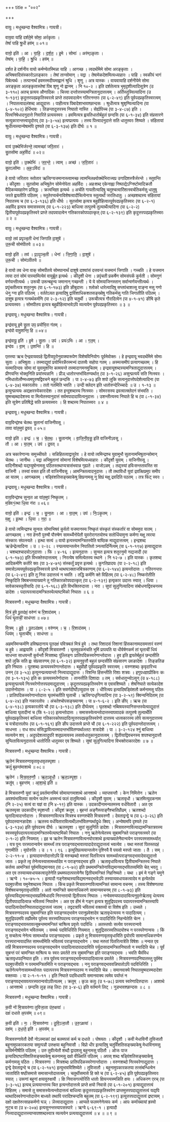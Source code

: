 +++
title = "००२"

+++


वायुः। मधुच्छन्दा वैश्वामित्रः। गायत्री।

वाय॒वा या॑हि दर्शते॒मे सोमा॒ अरं॑कृताः ।  
तेषां॑ पाहि श्रु॒धी हव॑म् ॥ ०१॥

वायो॒ इति॑ । आ । या॒हि॒ । द॒र्श॒त॒ । इ॒मे । सोमाः॑ । अर॑म्ऽकृताः ।  
तेषा॑म् । पा॒हि॒ । श्रु॒धि । हव॑म् ॥

दर्शत हे दर्शनीय वायो कर्मण्येतस्मिन्ना याहि । आगच्छ । त्वदर्थमिमे सोमा अरङ्कृताः । अभिषवादिसंस्कारोऽलङ्कारः । तेषां तान्सोमान् । यद्वा । तेषामेकदेशमित्यध्याहारः । पाहि । स्वकीयं भागं पिबेत्यर्थः । तत्पानार्थं हवमस्मदीयमाह्वानं श्रुधि । शृणु । अत्र यास्कः । वायवायाहि दर्शनीयेमे सोमा अरङ्कृता अलङ्कृतास्तेषां पिब शृणु नो ह्वानम् । नि १०-२ । इति दर्शतेत्यत्र भृमृदृशीत्यादिसूत्रेण (उ ३-११०) अतच् प्रत्यय औणादिकः । चित्त्वा दन्तोत्तस्यामन्त्रितानुदात्तत्वम् । अर्तिस्तुस्वित्यादिना (उ १-१३९) कृदुत्तरपदप्रकृतिस्वरत्वे प्राप्ते तदपवादत्वेन गतिरनन्तरः (पा ६-२-४९) इति पूर्वपदप्रकृतिस्वरत्वम् । निपातत्वादलंशब्द आद्युदात्तः । पाहीत्यत्र पिबादेशाभावश्छान्दसः । श्रुधीत्यत्र श्रुशृण्वित्यादिना (पा ६-४-१०२) हेर्धिभावः । तिङन्तादुत्तरस्य निघातो नास्ति । सेर्ह्यपिच्च (पा ३-४-८७) इति । पित्त्वनिषेधादनुदात्ते निवारिते प्रत्ययस्वरः । हवमित्यत्र ह्वयतिधातोर्बहुलं छन्दसि (पा ६-१-३४) इति संप्रसारणे सत्युकारान्तत्त्वादृदोरप् (पा ३-३-५७) इत्यप्प्रत्ययः । तस्य पित्त्वादनुदात्ते सति धातुस्वरः शिष्यते । संहितायां श्रुधीत्यस्यान्येषामपि दृश्यते (पा ६-३-१३७) इति दीर्घः ॥ १ ॥

वायुः। मधुच्छन्दा वैश्वामित्रः। गायत्री।

वाय॑ उ॒क्थेभि॑र्जरन्ते॒ त्वामच्छा॑ जरि॒तारः॑ ।  
सु॒तसो॑मा अह॒र्विदः॑ ॥ ०२॥

वायो॒ इति॑ । उ॒क्थेभिः॑ । ज॒र॒न्ते॒ । त्वाम् । अच्छ॑ । ज॒रि॒तारः॑ ।  
सु॒तऽसो॑माः । अ॒हः॒ऽविदः॑ ॥

हे वायो जरितारः स्तोतार ऋत्विग्यजमानास्त्वामच्छ त्वामभिलक्ष्योक्थेभिराज्यप्र उगादिशस्त्रैर्जरन्ते । स्तुवन्ति । कीदृशाः । सुतसोमा अभिषुतेन सोमेनोपेता अहर्विदः । अहःशब्द एकेनाह्ना निष्पाद्येऽग्निष्टोमादिक्रतौ वैदिकव्यवहारेण प्रसिद्धः । क्रत्वभिज्ञा इत्यर्थः ॥ अर्चति गायतीत्यादिषु चतुश्चत्वारिंशत्स्वर्चतिकर्मसु धातुषु जरते ह्वयतीति पठितम् । स्तुतेरप्यर्चनाविशेषत्वादौचित्येनात्र स्तुत्यर्थो जरतिधातुः । अच्छशब्दस्य संहितायां निपातस्य च (पा ६-३-१३६) इति धीर्घः । सुतसोमा इत्यत्र बहुव्रीहित्वात्पूर्वपदप्रकृतिस्वरः (पा ६-२-१) अहर्विद इत्यत्र समासस्वरम् (पा ६-१-२२३) बाधित्वा तत्पुरुषे तुल्यार्थेत्यादिना (पा ६-२-२) द्वितीयापूर्वपदप्रकृतिस्वरे प्राप्ते तदपवादत्वेन गतिकारकोपपदात्कृत् (पा ६-२-१३९) इति कृदुत्तरपदप्रकृतिस्वरः ॥ २ ॥

वायुः। मधुच्छन्दा वैश्वामित्रः। गायत्री।

वायो॒ तव॑ प्रपृञ्च॒ती धेना॑ जिगाति दा॒शुषे॑ ।  
उ॒रू॒ची सोम॑पीतये ॥ ०३॥

वायो॒ इति॑ । तव॑ । प्र॒ऽपृ॒ञ्च॒ती । धेना॑ । जि॒गा॒ति॒ । दा॒शुषे॑ ।  
उ॒रू॒ची । सोम॑ऽपीतये ॥

हे वायो तव धेना वाक् सोमपीतये सोमपानार्थं दाशुषे दाश्वांसं दत्तवन्तं यजमानं जिगाति । गच्चति । हे यजमान त्वया दत्तं सोमं पास्यामित्येवं वायुर्ब्रूत इत्यर्थः । कीदृशी धेना । प्रपृंचती प्रकर्षेण सोमसंपर्कं कुर्वती । सोमगुणं वर्णयन्तीत्यर्थः । उरूची उरून्बहून्य जमानान् गच्छन्ती । ये ये सोमयाजिनस्तान् सर्वान्वर्णयन्तीत्यर्थः । प्रपृंचतीत्यत्र शतुरनुमः (पा ६-१-१७३) इति ङीबुदात्तः । श्लोको धारेत्यादिषु सप्तपंचाशत्सु वाङ्ना मसु गणो धेनु ग्ना इति पठितम् । वर्ततेऽयत इत्यादिषु द्वाविंशाधिकशतसङ्ख्येषु गतिकर्मसु गाति जिगातीति पठितम् । दाशुष इत्यत्र गत्यर्थकर्मणि (पा २-३-१२) इति चतुर्थी । उरूचीत्यत्र गौरादित्वेन (पा ४-१-४१) ङीषि कृते प्रत्ययस्वरः । सोमपीतय इत्यत्र बहुव्रीहित्वाभावेऽपि व्यत्ययेन पूर्वपदप्रकृतिस्वरः ॥ ३ ॥

इन्द्रवायू। मधुच्छन्दा वैश्वामित्रः। गायत्री।

इन्द्र॑वायू इ॒मे सु॒ता उप॒ प्रयो॑भि॒रा ग॑तम् ।  
इन्द॑वो वामु॒शन्ति॒ हि ॥ ०४॥

इन्द्र॑वायू॒ इति॑ । इ॒मे । सु॒ताः । उप॑ । प्रयः॑ऽभिः । आ । ग॒त॒म् ।  
इन्द॑वः । वा॒म् । उ॒शन्ति॑ । हि ॥

एतस्या ऋच ऐन्द्रवायवग्रहे द्वितीयपुरोनुवाक्यारूपेण विशेषविनियोगः पूर्वमेवोक्तः । हे इन्द्रवायू भवदर्थमिमे सोमाः सुताः । अभिषुताः । तस्माद्युवां प्रयोभिरन्नैरस्मभ्यं दातव्यैः सहोपा गतम् । अस्मत्समीपं प्रत्यागच्छतम् । हि यस्मादिन्दवः सोमा वां युवामुशन्ति कामयन्ते तस्मादागमनमुचितम् । इन्द्रवायूशब्दस्यामन्त्रिताद्युदात्तत्वम् । प्रीणयन्ति भोक्तृनिति प्रयांस्यन्नानि । प्रीञ् धातोरन्तर्भावितण्यर्थात् (पा ३-१-२६) असुन्प्रत्यये सति नित्स्वरः । गमिधातोर्लोण्मध्यमपुरुषद्विवचने बहुलं छन्दसि । पा २-४-७३ इति शपो लुकि सत्यनुदात्तोपदेशेत्यादिना (पा ६-४-३७) मकारलोपः । ततो गतमिति भवति । उन्दी क्लेदन इति धातोरुन्देरिच्चादेः ॥ उ । १-१३ ॥ इत्युन्प्रत्ययः अद्यक्षरस्येकारादेशः । तत इन्दुशब्दस्य नित्स्वरः । सोमरसस्य द्रवत्वात्क्लेदनं संभवति । युष्मच्छब्दादेशस्य वा मित्येतस्यानुदात्तं सर्वमपादादावित्यनुदात्तः । उशन्तीत्यस्य निघाते हि च (पा ८-१-३४) इति सूत्रेण प्रतिषिद्धे सति प्रत्ययस्वरः । हि शब्दस्य निपातस्वरः ॥ ४ ॥

इन्द्रवायू। मधुच्छन्दा वैश्वामित्रः। गायत्री।

वाय॒विन्द्र॑श्च चेतथः सु॒तानां॑ वाजिनीवसू ।  
तावा या॑त॒मुप॑ द्र॒वत् ॥ ०५॥

वायो॒ इति॑ । इन्द्रः॑ । च॒ । चे॒त॒थः॒ । सु॒ताना॑म् । वा॒जि॒नी॒व॒सू॒ इति॑ वाजिनीऽवसू ।  
तौ । आ । या॒त॒म् । उप॑ । द्र॒वत् ॥

अत्र चकारेणान्यः समुच्चीयते । सन्निहितत्वाद्वायुरेव । हे वायो त्वमिन्द्रश्च युवामुभौ सुतानामभिषुतान्सोमान् चेतथः । जानीथः । यद्वा अभिषुतानां सोमानां विशेषमित्यध्याहारः । कीदृशौ युवाम् । वाजिनीवसू । वादिनीशब्दो यद्यप्युषोनामसु पठितस्तथाप्यत्रासंभवान्न गृह्यते । वाजोऽन्नम् । तद्यस्यां हविःसन्ततावस्ति सा वाजिनी । तस्यां वसत इति तौ वाजिनीवसू । आमन्त्रितत्वादनुदात्तः । तौ तथाविधौ युवां द्रवत्क्षिप्रमुप समीप आ यातम् । आगच्छतम् । षड्विंशतिसङ्ख्याकेषु क्षिप्रनामसु नु क्षिप्रं मक्षु द्रवदिति पठतम् । तत्र फिट् स्वरः ।

इन्द्रवायू। मधुच्छन्दा वैश्वामित्रः। गायत्री।

वाय॒विन्द्र॑श्च सुन्व॒त आ या॑त॒मुप॑ निष्कृ॒तम् ।  
म॒क्ष्वि१॒॑त्था धि॒या न॑रा ॥ ०६॥

वायो॒ इति॑ । इन्द्रः॑ । च॒ । सु॒न्व॒तः । आ । या॒त॒म् । उप॑ । निः॒ऽकृ॒तम् ।  
म॒क्षु । इ॒त्था । धि॒या । न॒रा॒ ॥

हे वायो त्वमिन्द्रश्च सुन्वतः सोमाभिषवं कुर्वतो यजमानस्य निष्कृतं संस्कृतं संस्कर्तारं वा सोममुपा यातम् । आगच्छतम् । नरा हेनरौ पुरुषौ पौरुषेण सामर्थ्येनोपेतौ युवरोरागतयोश्च सतोर्धियामुना कर्मणा मक्षु त्वरया संस्कारः संपत्स्यते । इत्था सत्यं ॥ वायो इत्यस्यामन्त्रितस्येति षाष्ठिक माद्युदात्तत्वम् । इन्द्रशब्द ऋज्रेन्द्रेत्यादिना । उ । २-२८ । रन्प्रत्ययान्तत्वेन निपातितो ञ्नत्यादिर्नित्यम् (पा ६-१-१९७) इत्याद्युदात्तः । चशब्दश्चादयोऽनुदात्ताः । फि । ४-१६ । इत्यनुदात्तः । सुन्वत इत्यत्र शतुरनुमो नद्यजादी (पा ६-१-१७३) इति विभक्तेरुदात्तत्वम् । निरत्येष समित्येतस्य स्थाने । नि १२-७ । इति यास्कः । कृतशब्द आदिकर्मणि कर्तरि क्तः (पा ३-४-७१) संस्कर्तुं प्रवृत्त इत्यर्थः । कुगतिप्रादयः (पा २-२-१८) इति समासेऽव्ययपूर्वपदप्रकृतिस्वरत्वे प्राप्ते थाथघञ्क्ताजबित्रकाणाम् (पा ६-२-१४४) इत्यन्तोदात्तः । गतिरनन्तरः (पा ६-२-४९) इति तु निस उदात्तत्वं न भवति । तद्धि कर्मणि क्ते विहितम् (पा ६-२-४८) निष्करोतीति निष्कृदिति क्विबन्तव्याख्याने तु गतिकारकोपपदात्कृत् (पा ६-२-१३९) इत्यृकार उदात्तः स्यात् । धिया । सावेकाचस्तृतीयादिः (पा ६-१-१६८) इति विभक्तिरुदात्ता । नरा । सुपां सुलुगित्यादिना संबोधनाद्विवचनस्य डादेशः । पदात्परत्वादामन्त्रितस्येत्याष्टमिको निघातः ॥ ६ ॥

मित्रावरुणौ। मधुच्छन्दा वैश्वामित्रः। गायत्री।

मि॒त्रं हु॑वे पू॒तद॑क्षं॒ वरु॑णं च रि॒शाद॑सम् ।  
धियं॑ घृ॒ताचीं॒ साध॑न्ता ॥ ०७॥

मि॒त्रम् । हु॒वे॒ । पू॒तऽद॑क्षम् । वरु॑णम् । च॒ । रि॒शाद॑सम् ।  
धिय॑म् । घृ॒ताची॑म् । साध॑न्ता ॥

अहमस्मिन्कर्मणि हविष्प्रदानाय पूतदक्षं पवित्रबलं मित्रं हुवे । तथा रिशादसं रिशानां हिंसकानामदसमत्तारं वरुणं च हुवे । आह्वयामि । कीदृशौ मित्रावरुणौ । घृतमुदकमंचति भूमिं प्रापयति या धीर्वर्षणकर्म तां घृताचीं धियं साधन्ता साधयन्तौ कुर्वन्तौ मित्रशब्दः पुंल्लिङ्गः प्रातिपदिकस्वरेणान्तोदात्तः । हुव इति ह्वयतेर्बहुलं छन्दसीति शपो लुकि सति ह्वः संप्रसारणम् (पा ६-१-३२) इत्यनुवृत्तौ बहुलं छन्दसीति संप्रसारण उवङादेशः । तिङ्ङतिङ इति निघातः । पूतशब्दः प्रत्ययस्वरेणान्तोदात्तः । बहुव्रीहौ पूर्वपदप्रकृति स्वरत्वम् । वरुणशब्दः कृवृदारिभ्य उनन् (उ ३-५३) इत्युनन्प्रत्ययान्तो नित्त्वादाद्युदात्तः । रिशन्ति हिंसन्तीति रिशाः शत्रवः । इगुपधज्ञाप्रीकिरः कः (पा ३-१-१३५) इति कः प्रत्ययस्वरेणोदात्तः । तानत्तीति दिशादाः ॥ तम् । सर्वधातुभ्योऽसुन् (उ ४-१८८) इत्यसुन्प्रत्यये नित्स्वरेणोत्तरपदमाद्युदात्तम् । कृदुत्तरपदप्रकृतिस्वरेण स एवावशिष्यते । शेषनिघाते सत्येकादेश उदात्तेनोदात्तः । पा । ८-२-५ । इति सवर्णदीर्घोऽप्युदात्त एव । धीरित्यप इत्यादिषड्विंशतौ कर्मनामसु पठितः । प्रातिपदिकस्वरेणान्तोदात्तः घृतमंचतीति घृताची । ऋत्विग्दधृगित्यादिना (पा ३-२-५९) क्विन्यनिदिताम् (पा ६-४-२४) इति नकारलोपः । अंचतेश्चोपसङ्ख्यानम् । पा ४-१-६-२ । इति ङीप् । ऋचः (पा ६-४-१३८) इत्यकारलोपे चौ (पा ६-३-१३८) इति दीर्घत्वम् । घृतशब्दो नब्विषयस्यानिसन्तस्येत्याद्युदात्तं बाधित्वा घृतादीनां च (फि १-२२) इत्यन्तोदात्तः । समासस्येत्यन्तोदात्तस्यापवादकं तत्पुरुषे तुल्यार्थेति पूर्वपदप्रकृतिस्वरं बाधित्वा गतिकारकोपपदादित्युत्तरपदप्रकृतिस्वरेणो दात्तस्य धात्वकारस्य लोपे सत्यनुदात्तस्य च यत्रोदात्तलोपः (पा ६-१-१६१) इति ङीप उदात्तत्वे प्राप्ते चौ (पा ६-१-२२२) इति पूर्वपदान्तोदात्तत्वम् । साधन्ता । राध साध संसिद्धावित्यस्मादन्तर्भावितण्यर्थाल्लटः शत्रादेशे । पा । ३-२-१२४ श्नुं बाधित्वा व्यत्ययेन शप् । अदुपदेशत्वादुपरि शतृप्रत्ययस्य लसार्वधातुकानुदात्तत्वम् । द्वितीयाद्विवचनस्य शपश्चानुदात्तौ सुप्पितावित्यनुदात्तत्वे धातोरिति धातुस्वर एव शिष्यते । सुषां सुलुगित्यादिना विभक्तेराकारदेशः ॥ ७ ॥

मित्रावरुणौ। मधुच्छन्दा वैश्वामित्रः। गायत्री।

ऋ॒तेन॑ मित्रावरुणावृतावृधावृतस्पृशा ।  
क्रतुं॑ बृ॒हन्त॑माशाथे ॥ ०८॥

ऋ॒तेन॑ । मि॒त्रा॒व॒रु॒णौ॒ । ऋ॒त॒ऽवृ॒धौ॒ । ऋ॒त॒ऽस्पृ॒शा॒ ।  
क्रतु॑म् । बृ॒हन्त॑म् । आ॒शा॒थे॒ इति॑ ॥

हे मित्रावरुणौ युवां क्रतुं प्रवर्तमानमिमं सोमायागमाशाथे आनशाथे । व्याप्तवन्तौ । केन निमित्तेन । ऋतेन अवश्यंभावितया सत्येन फलेन अस्मभ्यं फलं दातुमित्यर्थः । कीदृशौ युवाम् । ऋतावृधौ । ऋतमित्युदकनाम (नि २-२५) सत्यं वा यज्ञं वा (नि ४-१९) इति यास्कः । उदकादीनामन्यतमस्य वर्धयितारौ । अत एव ऋतस्पृसा उदकादीन् स्पृशन्तौ । कीदृशं क्रतुम् । बृहन्तं अङ्गैरूपाङ्गैश्चातिप्रौढम् । ऋतशब्दो घृतादित्वादन्तोदात्तः । मित्रावरुणावित्यत्र मित्रश्च वरुणश्चेति मित्रावरुणौ । देवताद्वन्द्वे च (पा ६-३-२६) इति पूर्वपदस्यानङादेशः । ऋतस्य वर्धयितारावित्यर्थेंऽतर्भावितण्यर्थाद्वृधेः क्विप् । अन्येषामपि दृश्यते (पा ६-३-१३७) इति पूर्वपदस्य दीर्घः । ऋतस्पृशा । सुपां सुलुगिति डादेशः । मित्रावरुणावित्याद्यामन्त्रितत्रयस्य स्वस्वपूर्वपदात्परत्वादामन्त्रितस्येत्याष्टमिको निघातः । ननु ऋतेनेत्येतस्य सुबामन्त्रिते पराङ्गवत्स्वरे (पा २-१-२) इति नियमात् । इह च ऋतेन मित्रावरुणावित्यनयोराशाथे इत्याख्यातेनैवान्वयेन परस्परमसामर्थ्यात् । यत्र पुनः परस्परान्वयेन सामर्थ्यं तत्र पराङ्गवद्भावात्पादादेराद्युदात्तत्वं भवत्येव । यथा मरुतां पितस्तदहं गृणामीति । मृग्रोरुतिः । उ । १ । ९६ । इत्युतिप्रत्ययान्तत्वेन पृश्नियै वै पयसो मरुतो जाताः । तै । सम् । २-२-११-४ । इत्यादावन्तोदात्तोऽपि हि मरुच्छब्दो मरुतां पितरित्यत्र सामर्थ्यात्पराङ्गवद्भावादेवाद्युदात्तो जातः । प्रकृते त्वृ तेनेत्यस्यासामर्थ्यादेव न पराङ्गवद्भाव इति । ऋतावृधावित्यत्र द्वितीयामन्त्रितस्य निघाते कर्तव्य आमन्त्रितं पूर्वमविद्यमानवत् (पा ८-१-७२) इति प्रथमामन्त्रितेनाविद्यमानवद्भवितव्यमिति चेत् भवतु । अत एव तस्याव्यवधायकत्वादृतेनेति प्रथमपदात्परत्वेनैव द्वितीयामन्त्रितं निहनिष्यते । यथा । इमं मे गङ्गे यमुने । ऋग्वे । १०-७५-५ । इत्यादौ गङ्गेशब्दस्याविद्यमानवद्भावेऽपि तस्याव्यवधायकत्वादेव म इत्येतदेव पदमुपजीव्य यमुनेशब्दस्य निघातः । किंच प्रकृते मित्रावरुणावित्यामन्त्रितं सामान्य वचनम् । तस्य विशेषणतया विशेषवचनमृतावृधाविति । अतो नामन्त्रिते समानाधिकरणे सामान्यवचनम् (पा ८-१-७३) इति पूर्वस्याविद्यमानवद्भावप्रतिषेधादपि निरन्तरायो द्वितीयस्य निघातः । नन्वेवमप्यपादादावित्यनुवृत्तेर्ऋतावृ धेत्यस्य द्वितीयपादादित्वान्न भवितव्यं निघातेन । अत एव हीमं मे गङ्ग इत्यत्र शुतुद्रिपदस्य पदात्परस्यामन्त्रितस्यापि पादादित्वादेवानिघातादाद्युदात्तत्वं जातम् । तद्वदत्रापि भवितव्यं वक्तव्यो वा विशेष इति । उच्यते । मित्रावरुणपदस्य सुबामन्त्रित इति पराङ्गवद्भावेन परानुप्रवेशादेव ऋतावृधेत्यस्य न पादादित्यम् । शुतुद्रिपदमपि तर्ह्येवमेव पूर्वस्य सरस्वतिपदस्य पराङ्गवद्भावेन न पादादिरिति निहन्येतेति चेत्न । पराङ्गवद्भावस्तावत्सुबन्तमामन्त्रितं चाश्रित्य प्रवृत्तेः पदविधिः । अतस्तयोः सत्येव परस्परान्वये पराङ्गवद्भावेन भवितव्यम् । समर्थः पदविधिरिति नियमात् । शुतुद्रिसरस्वतिपदयोश्च न परस्परेणान्वयः । किं तु सचतेत्य नेनेत्य सामार्थ्यान्न पराङ्गवद्भावः । प्रकृते तु मित्रावरुणावृतावृधाविति द्वयोरपि सामानाधिकरण्येन परस्परान्वयादस्ति सामर्थ्यमिति भवितव्यं पराङ्गवद्भावेन । यथा मरुतां पितरित्यत्रेति विषेशः ॥ नन्वत एव तर्हि मित्रावरुणपदस्य पराङ्गवद्भावेन पादादित्वादपादादाविति पर्युदासादामन्त्रितनिघातो न स्यादिति चेन्न । पूर्वं सुबन्तं परं चामन्त्रित माश्रित्य यः स्वरः प्रवर्तते तत्र सुबामन्त्रित इति पराङ्गवद्भावः । भवति चैवंविध ऋतावृधपदनिघात इति । तत्र पूर्वस्य पराङ्गवद्भावेनापादादित्वात्स प्रवर्तते । मित्रावरुणपदनिघातस्तु पूर्वमेव पदमुपजीवति न परमामन्त्रितमिति न पराङ्गवद्भावः । ननु पराङ्गवद्भाववन्निघातोऽपि पदविधिरिति । ऋतेनेत्यनेनासामर्थ्यात्ततः पदात्परस्य मित्रावरुणपदस्य न स्यादिति चेन्न । समानवाक्ये निघातयुष्मदस्मदादेशा वक्तव्याः । पा २-१-१-११ । इति निघाते पदविधावपि समानवाक्य त्वमेव पर्याप्तं न पराङ्गवद्भाववत्परस्परान्वयोऽपीत्यलम् । क्रतुम् । कृञः कतुः (उ १-७८) प्रत्यय स्वरेणादिरुदात्तः । आशाथे । आनशाथे । छन्दसि लुङ् लङ् लिटः (पा ३-४-६) इति वर्तमाने लिट् । नुडभावश्छान्दसः ॥ ८ ॥

मित्रावरुणौ। मधुच्छन्दा वैश्वामित्रः। गायत्री।

क॒वी नो॑ मि॒त्रावरु॑णा तुविजा॒ता उ॑रु॒क्षया॑ ।  
दक्षं॑ दधाते अ॒पस॑म् ॥ ०९॥

क॒वी इति॑ । नः॒ । मि॒त्रावरु॑णा । तु॒वि॒ऽजा॒तौ । उ॒रु॒ऽक्षया॑ ।  
दक्ष॑म् । द॒धा॒ते॒ इति॑ । अ॒पस॑म् ॥

मित्रावरुणावेतौ देवौ नोऽस्माकां दक्षं बलमपसं कर्म च दधाते । पोषयतः । कीदृशौ । कवी मेधाविनौ तुविजातौ बहूनामुपकारकतया समुत्पन्नौ उरुक्षया बहुनिवासौ । विप्रो धीर इत्यादिषु चतुर्विंशतिसङ्ख्याकेषु मेधाविनामसु कविर्मनीषीति पठितम् । उरु तुवीत्येतौ शब्दौ द्वादशसु बहुनामसु पठितौ । ओजः पाज इत्यादिष्टष्टाविंशतिसङ्ख्याकेषु बलनामसु दक्षो वीळ्विति पठितम् । अपस् शब्दः षड्विंशतिसङ्ख्याकेषु कर्मनामसु पठितः । मित्रावरुणा । मित्रशब्दः प्रातिपदिकस्वरेणान्तोदात्तः । वरुणशब्दो नित्स्वरेणाद्युदात्तः । द्वन्द्वे देवताद्वन्दे च (पा ६-२-१४१) इत्युभावविशिष्येते । तुविजातौ । बहूनामुपकारकतया तत्संबन्धित्वेन जाताविति षष्ठीसमासे समासान्तोदात्तत्वम् । चतुर्थीसमासे हि क्ते च (पा ६-२-४५) इति पूर्वपदप्रकृतिस्वरः स्यात् । उरूणां बहूनां क्षयावुरुक्षयौ । क्षि निवासगत्योरिति धातोः क्षियन्त्यस्मन्निति क्षयः । अधिकरण एरच् (पा ३-३-५६) इत्यच् प्रत्ययान्तस्य चित इत्यन्तोदात्तत्वे प्राप्ते क्षयो निवासे (पा ६-१-२०१) इत्याद्युदात्तत्वं विहितम् । समासे तु समासस्येत्यन्तोदात्तत्वं बाधित्वा कृदुत्तरपदप्रकृतिस्वरेण प्राप्तमुत्तरपदाद्युतात्तत्वं यद्यपि थाथादिस्वरेणान्तोदात्तेन बाध्यते तथापि परादिश्चन्दसि बहुलम् (पा ६-२-१९९) इत्युत्तरपदाद्युत्तत्वं द्रष्टव्यम् । दक्षो दक्षतेरुत्साहकर्मणो घञ् । ञॆत्त्वादाद्युदात्तः । आप्यते फलमनेनेत्यपः कर्म । आपः कर्माख्यायां ह्रस्वो नुट्च वा (उ ४-२०७) इत्यसुनन्तस्यापसस्पारे । ऋग्वे ६-६९-१ । इत्यादौ नित्त्वादाद्युदात्तस्याप्यपश्शब्दस्यात्र व्यत्ययेन प्रत्ययाद्युदात्तत्वं ॥ ४ ॥ ॥ ९ ॥